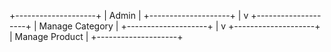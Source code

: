 +--------------------+
|      Admin         |
+--------------------+
        |
        v
+--------------------+
|  Manage Category   |
+--------------------+
        |
        v
+--------------------+
|    Manage Product  |
+--------------------+
